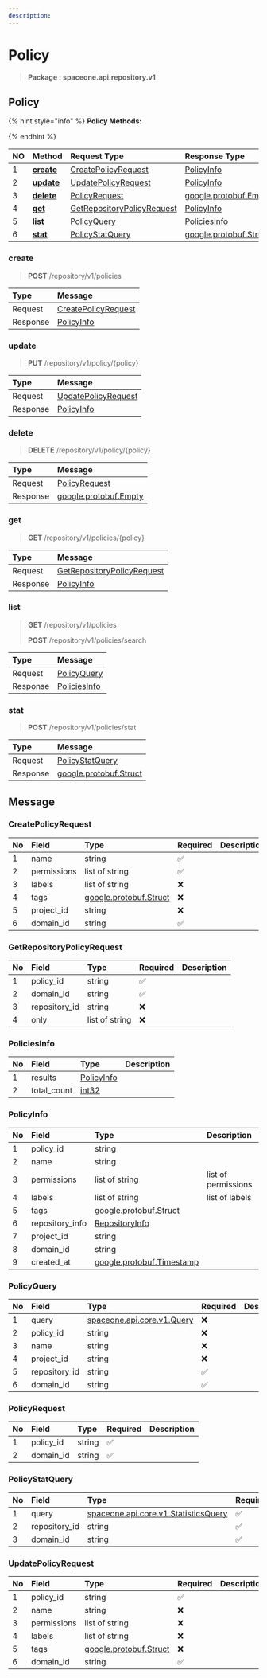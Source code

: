 ```yaml
---
description:  
---
```

# Policy

>  **Package : spaceone.api.repository.v1**

## Policy

{% hint style="info" %}
**Policy Methods:**

{%  endhint %}


| NO |  Method | Request Type | Response Type | Description |
| :--- | :--- | :--- | :--- | :--- |
| 1 | [**create**](policy.md#create)|   [CreatePolicyRequest](policy.md#createpolicyrequest) |   [PolicyInfo](policy.md#policyinfo) |  |
| 2 | [**update**](policy.md#update)|   [UpdatePolicyRequest](policy.md#updatepolicyrequest) |   [PolicyInfo](policy.md#policyinfo) |  |
| 3 | [**delete**](policy.md#delete)|   [PolicyRequest](policy.md#policyrequest) |  [google.protobuf.Empty](https://github.com/protocolbuffers/protobuf/blob/master/src/google/protobuf/empty.proto)|  |
| 4 | [**get**](policy.md#get)|   [GetRepositoryPolicyRequest](policy.md#getrepositorypolicyrequest) |   [PolicyInfo](policy.md#policyinfo) |  |
| 5 | [**list**](policy.md#list)|   [PolicyQuery](policy.md#policyquery) |   [PoliciesInfo](policy.md#policiesinfo) |  |
| 6 | [**stat**](policy.md#stat)|   [PolicyStatQuery](policy.md#policystatquery) |  [google.protobuf.Struct](https://github.com/protocolbuffers/protobuf/blob/master/src/google/protobuf/struct.proto)|  | 
 

 
### create
> **POST** /repository/v1/policies
>


| Type | Message |
| :--- | :--- |
| Request | [CreatePolicyRequest](policy.md#createpolicyrequest) |
| Response |  [PolicyInfo](policy.md#policyinfo)  |
 
 

 
### update
> **PUT** /repository/v1/policy/{policy}
>


| Type | Message |
| :--- | :--- |
| Request | [UpdatePolicyRequest](policy.md#updatepolicyrequest) |
| Response |  [PolicyInfo](policy.md#policyinfo)  |
 
 

 
### delete
> **DELETE** /repository/v1/policy/{policy}
>


| Type | Message |
| :--- | :--- |
| Request | [PolicyRequest](policy.md#policyrequest) |
| Response | [google.protobuf.Empty](https://github.com/protocolbuffers/protobuf/blob/master/src/google/protobuf/empty.proto) |
 
 

 
### get
> **GET** /repository/v1/policies/{policy}
>


| Type | Message |
| :--- | :--- |
| Request | [GetRepositoryPolicyRequest](policy.md#getrepositorypolicyrequest) |
| Response |  [PolicyInfo](policy.md#policyinfo)  |
 
 

 
### list
> **GET** /repository/v1/policies
>
> **POST** /repository/v1/policies/search



| Type | Message |
| :--- | :--- |
| Request | [PolicyQuery](policy.md#policyquery) |
| Response |  [PoliciesInfo](policy.md#policiesinfo)  |
 
 

 
### stat
> **POST** /repository/v1/policies/stat
>


| Type | Message |
| :--- | :--- |
| Request | [PolicyStatQuery](policy.md#policystatquery) |
| Response | [google.protobuf.Struct](https://github.com/protocolbuffers/protobuf/blob/master/src/google/protobuf/struct.proto) |


## 

## Message

### CreatePolicyRequest
| No | Field | Type | Required | Description |
| :--- | :--- | :--- | :--- | :--- |
| 1 | name |string|✅| |
| 2 | permissions |list of string|✅| |
| 3 | labels |list of string|❌| |
| 4 | tags |[google.protobuf.Struct](https://github.com/protocolbuffers/protobuf/blob/master/src/google/protobuf/struct.proto)|❌| |
| 5 | project_id |string|❌| |
| 6 | domain_id |string|✅| |

### GetRepositoryPolicyRequest
| No | Field | Type | Required | Description |
| :--- | :--- | :--- | :--- | :--- |
| 1 | policy_id |string|✅| |
| 2 | domain_id |string|✅| |
| 3 | repository_id |string|❌| |
| 4 | only |list of string|❌| |

### PoliciesInfo
| No | Field | Type |  Description |
| :--- | :--- | :--- | :--- |
| 1 | results |[PolicyInfo](policy.md#policyinfo) | |
| 2 | total_count |[int32](https://github.com/protocolbuffers/protobuf/blob/master/src/google/protobuf/type.proto) | |

### PolicyInfo
| No | Field | Type |  Description |
| :--- | :--- | :--- | :--- |
| 1 | policy_id |string | |
| 2 | name |string | |
| 3 | permissions |list of string | list of permissions|
| 4 | labels |list of string | list of labels|
| 5 | tags |[google.protobuf.Struct](https://github.com/protocolbuffers/protobuf/blob/master/src/google/protobuf/struct.proto) | |
| 6 | repository_info |[RepositoryInfo](policy.md#repositoryinfo) | |
| 7 | project_id |string | |
| 8 | domain_id |string | |
| 9 | created_at |[google.protobuf.Timestamp](https://github.com/protocolbuffers/protobuf/blob/master/src/google/protobuf/timestamp.proto) | |

### PolicyQuery
| No | Field | Type | Required | Description |
| :--- | :--- | :--- | :--- | :--- |
| 1 | query |[spaceone.api.core.v1.Query](https://spaceone-dev.gitbook.io/api-reference/common-v1/search-query)|❌| |
| 2 | policy_id |string|❌| |
| 3 | name |string|❌| |
| 4 | project_id |string|❌| |
| 5 | repository_id |string|✅| |
| 6 | domain_id |string|✅| |

### PolicyRequest
| No | Field | Type | Required | Description |
| :--- | :--- | :--- | :--- | :--- |
| 1 | policy_id |string|✅| |
| 2 | domain_id |string|✅| |

### PolicyStatQuery
| No | Field | Type | Required | Description |
| :--- | :--- | :--- | :--- | :--- |
| 1 | query |[spaceone.api.core.v1.StatisticsQuery](https://spaceone-dev.gitbook.io/api-reference/common-v1/statistics-query)|✅| |
| 2 | repository_id |string|✅| |
| 3 | domain_id |string|✅| |

### UpdatePolicyRequest
| No | Field | Type | Required | Description |
| :--- | :--- | :--- | :--- | :--- |
| 1 | policy_id |string|✅| |
| 2 | name |string|❌| |
| 3 | permissions |list of string|❌| |
| 4 | labels |list of string|❌| |
| 5 | tags |[google.protobuf.Struct](https://github.com/protocolbuffers/protobuf/blob/master/src/google/protobuf/struct.proto)|❌| |
| 6 | domain_id |string|✅| |

